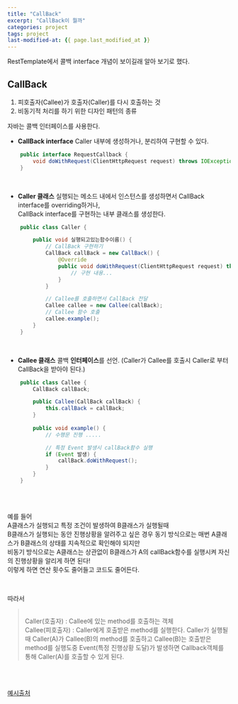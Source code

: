 ```yaml
---
title: "CallBack"
excerpt: "CallBack이 뭘까"
categories: project
tags: project
last-modified-at: {{ page.last_modified_at }}
---
```


RestTemplate에서 콜백 interface 개념이 보이길래 알아 보기로 했다.  
  
## CallBack
1. 피호출자(Callee)가 호출자(Caller)를 다시 호출하는 것
2. 비동기적 처리를 하기 위한 디자인 패턴의 종류
  
자바는 콜백 인터페이스를 사용한다.
+ **CallBack interface**
Caller 내부에 생성하거나, 분리하여 구현할 수 있다.  
  
```java
    public interface RequestCallback {
        void doWithRequest(ClientHttpRequest request) throws IOException;
    }
```


<br/>
  

+ **Caller 클래스**
실행되는 메소드 내에서 인스턴스를 생성하면서 CallBack interface를 overriding하거나,  
CallBack interface를 구현하는 내부 클래스를 생성한다.
  
```java
    public class Caller {

        public void 실행되고있는함수이름() {
            // CallBack 구현하기
            CallBack callBack = new CallBack() {
                @Override
                public void doWithRequest(ClientHttpRequest request) throws IOException {
                    // 구현 내용...
                }
            }

            // Callee를 호출하면서 CallBack 전달
            Callee callee = new Callee(callBack);
            // Callee 함수 호출
            callee.example();
        }
    }
```


<br/>
  

+ **Callee 클래스**
콜백 **인터페이스**를 선언. (Caller가 Callee를 호출시 Caller로 부터 CallBack을 받아야 된다.)
  
```java
    public class Callee {
        CallBack callBack;

        public Callee(CallBack callBack) {
            this.callBack = callBack;
        }
 
        public void example() {
            // 수행문 진행 .....

            // 특정 Event 발생시 callBack함수 실행
            if (Event 발생) {
                callBack.doWithRequest();
            }
        }
    }
```

<br/>
  
<br/>

예를 들어    
A클래스가 실행되고 특정 조건이 발생하여 B클래스가 실행될때  
B클래스가 실행되는 동안 진행상황을 알려주고 싶은 경우
동기 방식으로는 매번 A클래스가 B클래스의 상태를 지속적으로 확인해야 되지만  
비동기 방식으로는 A클래스는 상관없이 B클래스가 A의 callBack함수를 실행시켜 자신의 진행상황을 알리게 하면 된다!  
이렇게 하면 연산 횟수도 줄어들고 코드도 줄어든다.

<br/>

따라서  
> <br/> Caller(호출자) : Callee에 있는 method를 호출하는 객체  
Callee(피호출자) : Caller에게 호출받은 method를 실행한다. 
Caller가 실행될때 Caller(A)가 Callee(B)의 method를 호출하고 Callee(B)는 호출받은 method를 실행도중 Event(특정 진행상황 도달)가 발생하면 Callback객체를 통해 Caller(A)를 호출할 수 있게 된다. 
<br/>

<br/>
  
[예시출처](https://codevang.tistory.com/187)
